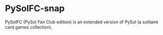 # PySolFC-snap
PySolFC (PySol Fan Club edition) is an extended version of PySol (a solitaire card games collection).
